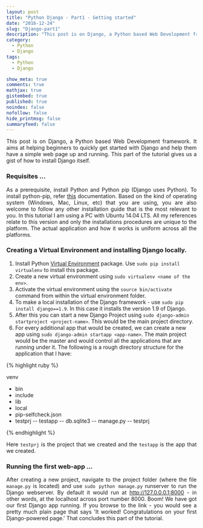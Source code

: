 ```yaml
---
layout: post
title: "Python Django - Part1 - Getting started"
date: "2016-12-24"
slug: "Django-part1"
description: "This post is on Django, a Python based Web Development framework. It aims at helping beginners to quickly get started with Django and help them have a simple web page up and running. This part of the tutorial gives us a gist of how to install Django itself. "
category:
  - Python
  - Django
tags:
  - Python
  - Django

show_meta: true
comments: true
mathjax: true
gistembed: true
published: true
noindex: false
nofollow: false
hide_printmsg: false
summaryfeed: false
---
```


<style>
p {
  text-align: justify
}</style>

This post is on Django, a Python based Web Development framework. It aims at helping beginners to quickly get started with Django and help them have a simple web page up and running. This part of the tutorial gives us a gist of how to install Django itself.

<h3>Requisites …</h3>

As a prerequisite, install Python and Python pip (Django uses Python). To install python-pip, refer [this] documentation. Based on the kind of operating system (Windows, Mac, Linux, etc) that you are using, you are also welcome to follow any other installation guide that is the most relevant to you. In this tutorial I am using a PC with Ubuntu 14.04 LTS. All my references relate to this version and only the installations procedures are unique to the platform. The actual application and how it works is uniform across all the platforms.



<h3>Creating a Virtual Environment and installing Django locally.</h3>

1. Install Python [Virtual Environment] package. Use `sudo pip install virtualenv` to install this package. <br>
2. Create a new virtual environment using `sudo virtualenv <name of the env>`. <br>
3. Activate the virtual environment using the `source bin/activate` command from within the virtual environment folder. <br>
4. To make a local installation of the Django framework - use `sudo pip install django==1.9`. In this case it installs the version 1.9 of Django. <br>
5. After this you can start a new Django Project using `sudo django-admin startproject <project-name>`. This would be the main project directory. <br>
6. For every additional app that would be created, we can create a new app using `sudo django-admin startapp <app-name>`.
The main project would be the master and would control all the applications that are running under it. The following is a rough directory structure for the application that I have: <br>

{% highlight ruby %}

venv
  - bin
  - include
  - lib
  - local
  - pip-selfcheck.json
  - testprj
        --  testapp
        --  db.sqlite3
        --  manage.py
        --  testprj

{% endhighlight %}

Here `testprj` is the project that we created and the `testapp` is the app that we created.



<h3> Running the first web-app … </h3>

After creating a new project, navigate to the project folder (where the file `manage.py` is located) and use `sudo python manage.py` runserver to run the Django webserver. By default it would run at http://127.0.0.0.1:8000 - in other words, at the localhost across port number 8000. Boom! We have got our first Django app running. If you browse to the link - you would see a pretty much plain page that says 'It worked! Congratulations on your first Django-powered page.' That concludes this part of the tutorial.


[this]: https://pip.pypa.io/en/stable/installing/
[virtual environment]: http://docs.python-guide.org/en/latest/dev/virtualenvs/

